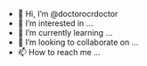 - 👋 Hi, I’m @doctorocrdoctor
- 👀 I’m interested in ...
- 🌱 I’m currently learning ...
- 💞️ I’m looking to collaborate on ...
- 📫 How to reach me ...

<!---
doctorocrdoctor/doctorocrdoctor is a ✨ special ✨ repository because its `README.md` (this file) appears on your GitHub profile.
You can click the Preview link to take a look at your changes.
--->
